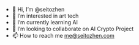 - 👋 Hi, I’m @seitozhen
- 👀 I’m interested in art tech
- 🌱 I’m currently learning AI
- 💞️ I’m looking to collaborate on AI Crypto Project
- 📫 How to reach me me@seitozhen.com

<!---
seitozhen/seitozhen is a ✨ special ✨ repository because its `README.md` (this file) appears on your GitHub profile.
You can click the Preview link to take a look at your changes.
--->
